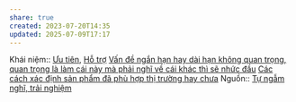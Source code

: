 ```yaml
---
share: true
created: 2023-07-20T14:35
updated: 2025-07-09T17:17
---
```

Khái niệm:: [Ưu tiên](%C6%AFu%20ti%C3%AAn.md), [Hỗ trợ](H%E1%BB%97%20tr%E1%BB%A3.md)
[Vấn đề ngắn hạn hay dài hạn không quan trọng, quan trọng là làm cái này mà phải nghĩ về cái khác thì sẽ nhức đầu](./V%E1%BA%A5n%20%C4%91%E1%BB%81%20ng%E1%BA%AFn%20h%E1%BA%A1n%20hay%20d%C3%A0i%20h%E1%BA%A1n%20kh%C3%B4ng%20quan%20tr%E1%BB%8Dng,%20quan%20tr%E1%BB%8Dng%20l%C3%A0%20l%C3%A0m%20c%C3%A1i%20n%C3%A0y%20m%C3%A0%20ph%E1%BA%A3i%20ngh%C4%A9%20v%E1%BB%81%20c%C3%A1i%20kh%C3%A1c%20th%C3%AC%20s%E1%BA%BD%20nh%E1%BB%A9c%20%C4%91%E1%BA%A7u.md)
[Các cách xác định sản phẩm đã phù hợp thị trường hay chưa](C%C3%A1c%20c%C3%A1ch%20x%C3%A1c%20%C4%91%E1%BB%8Bnh%20s%E1%BA%A3n%20ph%E1%BA%A9m%20%C4%91%C3%A3%20ph%C3%B9%20h%E1%BB%A3p%20th%E1%BB%8B%20tr%C6%B0%E1%BB%9Dng%20hay%20ch%C6%B0a.md)
Nguồn:: [Tự ngẫm nghĩ, trải nghiệm](../../%CE%9E%20Ngu%E1%BB%93n/T%E1%BB%B1%20ng%E1%BA%ABm%20ngh%C4%A9,%20tr%E1%BA%A3i%20nghi%E1%BB%87m.md)
